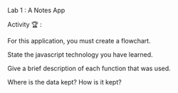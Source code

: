 Lab 1 : A Notes App

Activity 🏆 :

For this application, you must create a flowchart.

State the javascript technology you have learned.

Give a brief description of each function that was used.

Where is the data kept? How is it kept?
